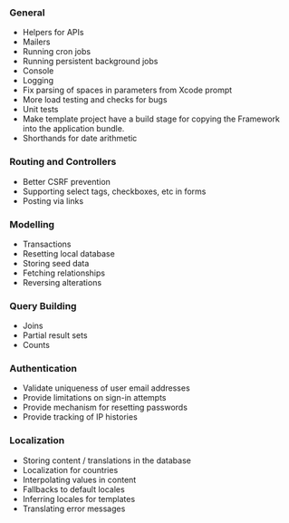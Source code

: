 ### General

* Helpers for APIs
* Mailers
* Running cron jobs
* Running persistent background jobs
* Console
* Logging
* Fix parsing of spaces in parameters from Xcode prompt
* More load testing and checks for bugs
* Unit tests
* Make template project have a build stage for copying the Framework into the
  application bundle.
* Shorthands for date arithmetic

### Routing and Controllers

* Better CSRF prevention
* Supporting select tags, checkboxes, etc in forms
* Posting via links

### Modelling

* Transactions
* Resetting local database
* Storing seed data
* Fetching relationships
* Reversing alterations

### Query Building

* Joins
* Partial result sets
* Counts

### Authentication

* Validate uniqueness of user email addresses
* Provide limitations on sign-in attempts
* Provide mechanism for resetting passwords
* Provide tracking of IP histories

### Localization

* Storing content / translations in the database
* Localization for countries
* Interpolating values in content
* Fallbacks to default locales
* Inferring locales for templates
* Translating error messages